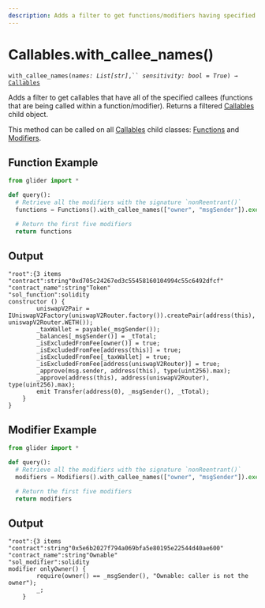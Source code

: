 ```yaml
---
description: Adds a filter to get functions/modifiers having specified callee names.
---
```


# Callables.with\_callee\_names()

`with_callee_names(`_`names: List[str]`_`,`` `_`sensitivity: bool = True`_`) →` [`Callables`](./)

Adds a filter to get callables that have all of the specified callees (functions that are being called within a function/modifier). Returns a filtered [Callables](./) child object.&#x20;

This method can be called on all [Callables](./) child classes: [Functions](functions/) and [Modifiers](modifiers/).

## Function Example

```python
from glider import *

def query():
  # Retrieve all the modifiers with the signature `nonReentrant()`
  functions = Functions().with_callee_names(["owner", "msgSender"]).exec(1)

  # Return the first five modifiers
  return functions
```

## Output

```solidity
"root":{3 items
"contract":string"0xd705c24267ed3c55458160104994c55c6492dfcf"
"contract_name":string"Token"
"sol_function":solidity
constructor () {
        uniswapV2Pair = IUniswapV2Factory(uniswapV2Router.factory()).createPair(address(this), uniswapV2Router.WETH());
        _taxWallet = payable(_msgSender());
        _balances[_msgSender()] = _tTotal;
        _isExcludedFromFee[owner()] = true;
        _isExcludedFromFee[address(this)] = true;
        _isExcludedFromFee[_taxWallet] = true;
        _isExcludedFromFee[address(uniswapV2Router)] = true;
        _approve(msg.sender, address(this), type(uint256).max);
        _approve(address(this), address(uniswapV2Router), type(uint256).max);
        emit Transfer(address(0), _msgSender(), _tTotal);
    }
}
```

## Modifier Example

```python
from glider import *

def query():
  # Retrieve all the modifiers with the signature `nonReentrant()`
  modifiers = Modifiers().with_callee_names(["owner", "msgSender"]).exec(1)

  # Return the first five modifiers
  return modifiers
```

## Output

```solidity
"root":{3 items
"contract":string"0x5e6b2027f794a069bfa5e80195e22544d40ae600"
"contract_name":string"Ownable"
"sol_modifier":solidity
modifier onlyOwner() {
        require(owner() == _msgSender(), "Ownable: caller is not the owner");
        _;
    }
```



